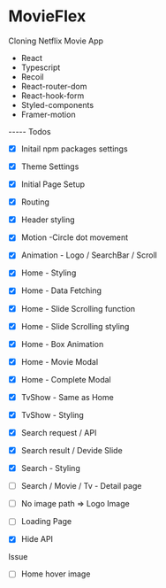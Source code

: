 # MovieFlex

Cloning Netflix Movie App

- React
- Typescript
- Recoil
- React-router-dom
- React-hook-form
- Styled-components
- Framer-motion



----- Todos

- [x] Initail npm packages settings
- [x] Theme Settings
- [x] Initial Page Setup
- [x] Routing
- [x] Header styling
- [x] Motion -Circle dot movement
- [x] Animation - Logo / SearchBar / Scroll

- [x] Home - Styling
- [x] Home - Data Fetching
- [x] Home - Slide Scrolling function
- [x] Home - Slide Scrolling styling 
- [x] Home - Box Animation 
- [x] Home - Movie Modal
- [x] Home - Complete Modal 

- [x] TvShow - Same as Home
- [x] TvShow - Styling
- [x] Search request / API
- [x] Search result / Devide Slide
- [x] Search - Styling
- [ ] Search / Movie / Tv - Detail page
- [ ] No image path => Logo Image
- [ ] Loading Page

- [x] Hide API



Issue 
- [ ] Home hover image 